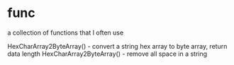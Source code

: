 # func
a collection of functions that I often use


HexCharArray2ByteArray() - convert a string hex array to byte array, return data length
HexCharArray2ByteArray() - remove all space in a string

